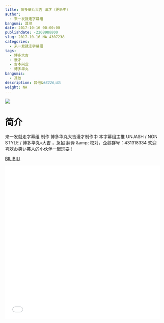 ```yaml
---
title: 博多華丸大吉 漫才（更新中）
author: 
  - 来一发就走字幕组
bangumi: 其他
date: 2017-10-16 00:00:00
publishdate: -2208988800
slug: 2017-10-16_NA_4307238
categories: 
  - 来一发就走字幕组
tags: 
  - 博多大吉
  - 漫才
  - 吉本兴业
  - 博多华丸
bangumis: 
  - 其他
description: 其他&#8226;NA
weight: NA
---
```


![](https://i.imgur.com/ZLLtjI6.jpg)

# 简介  
来一发就走字幕组 制作 博多华丸大吉漫才制作中 本字幕组主推 UNJASH / NON STYLE / 博多华丸•大吉 ，急招 翻译 &amp;amp; 校对，企鹅群号：431318334 欢迎喜欢お笑い芸人的小伙伴一起玩耍！

  [BILIBILI](https://www.bilibili.com/video/av4307238/)


<div class="vcontainer">  <iframe class='video' src="//www.bilibili.com/html/html5player.html?cid=6968931&aid=4307238" width="100%" height="500" frameborder="0" allowfullscreen="allowfullscreen"></iframe></div>
